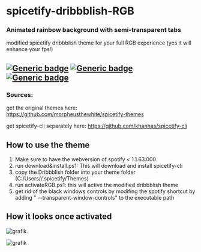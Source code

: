 # spicetify-dribbblish-RGB
### Animated rainbow background with semi-transparent tabs
modified spicetify dribbblish theme for your full RGB experience (yes it will enhance your fps!)

[![Generic badge](https://img.shields.io/badge/R-YES-red.svg)](https://shields.io/)  [![Generic badge](https://img.shields.io/badge/G-YES-green.svg)](https://shields.io/)  [![Generic badge](https://img.shields.io/badge/B-YES-blue.svg)](https://shields.io/)
---

### Sources:
get the original themes here: https://github.com/morpheusthewhite/spicetify-themes

get spicetify-cli separately here: https://github.com/khanhas/spicetify-cli

## How to use the theme
1. Make sure to have the webversion of spotify < 1.1.63.000
2. run download&install.ps1: This will download and install spicetify-cli
3. copy the Dribbblish folder into your theme folder (C:/Users/<YourUsername>/.spicetify/Themes)
4. run activateRGB.ps1: this will active the modified dribbblish theme
5. get rid of the black windows controls by modifing the spotify shortcut by adding " --transparent-window-controls" to the executable path
  
## How it looks once activated

![grafik](https://user-images.githubusercontent.com/39482662/125764751-e5a70799-6025-4628-b7eb-4cf112282df8.png)

![grafik](https://user-images.githubusercontent.com/39482662/125765108-39c67ccd-45d6-447b-ae54-e6449fd12863.png)



